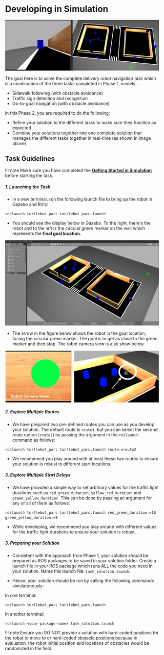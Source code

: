 
# Developing in Simulation

![task GIF](media/task.gif)

The goal here is to solve the complete delivery robot navigation task which is a combination of the three tasks completed in Phase 1, namely:

* Sidewalk following (with obstacle avoidance)
* Traffic sign detection and recognition
* Go-to-goal navigation (with obstacle avoidance)

In this Phase 2, you are required to do the following:

* Refine your solution to the different tasks to make sure they function as expected
* Combine your solutions together into one complete solution that manages the different tasks together in real-time (as shown in image above)

## Task Guidelines

!!! note
    Make sure you have completed the [**Getting Started in Simulation**](./getting-started-simulation.md) before starting the task.

##### 1. Launching the Task

- In a new terminal, run the following launch file to bring up the robot in Gazebo and RViz: <br>
```shell
roslaunch turtlebot_parc turtlebot_parc.launch
``` 
- You should see the display below in Gazebo. To the right, there's the robot and to the left is the circular green marker on the wall which represents the **final goal location**.

![task overview](media/gazebo.png)

- The arrow in the figure below shows the robot in the goal location, facing the circular green marker. The goal is to get as close to the green marker and then stop. The robot camera view is also show below.

![goal-position](media/goal-position-sim.png)


##### 2. Explore Multiple Routes

- We have prepared two pre-defined routes you can use as you develop your solution. The default route is `route1`, but you can select the second route option (`route2`) by passing the argument in the `roslaunch` command as follows:

``` shell
roslaunch turtlebot_parc turtlebot_parc.launch route:=route2
``` 
- We recommend you play around with at least these two routes to ensure your solution is robust to different start locations.


##### 3. Explore Multiple Start Delays

- We have provided a simple way to set arbitrary values for the traffic light durations such as `red_green_duration`, `yellow_red_duration` and `green_yellow_duration`. This can be done by passing an argument for any or all of them as follows:
    
``` shell
roslaunch turtlebot_parc turtlebot_parc.launch red_green_duration:=10 green_yellow_duration:=8
```

- While developing, we recommend you play around with different values for the traffic light durations to ensure your solution is robust.



##### 3. Preparing your Solution

- Consistent with the approach from Phase 1, your solution should be prepared as ROS packages to be saved in your solution folder. Create a launch file in your ROS package which runs ALL the code you need in your solution. Name this launch file: `task_solution.launch`.

- Hence, your solution should be run by calling the following commands simulatenously: 

In one terminal:
``` shell
roslaunch turtlebot_parc turtlebot_parc.launch
```
In another terminal:
```shell
roslaunch <your-package-name> task_solution.launch
```

!!! note
    Ensure you DO NOT provide a solution with hard-coded positions for the robot to move to or hard-coded obstacle positions because in evaluation, the robot initial position and locations of obstacles would be randomized in the field.


<!-- ## Task Rules and Scoring

- The time-limit to complete this task is **5 minutes (300 secs)**.

- The task is ONLY **complete** when ANY part of the robot is inside the orange-red sphere (goal location marker).

Scoring for this task would be based on the following criteria:

|  S/N | Criteria / Metric    | Description
| ------------- | ----------- | ----------- |
|  1  | Out-of-lane distance    |  Total distance traveled with any part of the robot lying outside the lane (**Smaller is better**)
|  2  | Final travel distance to goal   |  Shortest travel distance from robot (measured from robot center) to the goal which is calculated at the time limit [5 minutes] (**Smaller is better**)
|  3  | Collisions   | Number of times the robot comes in contact with either obstacles, building, or walls (**Smaller is better**).
|  4  | Completion time   |  Time from launching the solution to task completion (**Smaller is better**) -->
